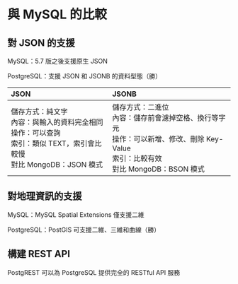 # 與 MySQL 的比較

## 對 JSON 的支援

MySQL：5.7 版之後支援原生 JSON

PostgreSQL：支援 JSON 和 JSONB 的資料型態（勝）

| JSON | JSONB |
| :--- | :--- |
| 儲存方式：純文字<br>內容：與輸入的資料完全相同<br>操作：可以查詢<br>索引：類似 TEXT，索引會比較慢<br>對比 MongoDB：JSON 模式 | 儲存方式：二進位<br>內容：儲存前會濾掉空格、換行等字元<br>操作：可以新增、修改、刪除 Key-Value<br>索引：比較有效<br>對比 MongoDB：BSON 模式 |

## 對地理資訊的支援

MySQL：MySQL Spatial Extensions 僅支援二維

PostgreSQL：PostGIS 可支援二維、三維和曲線（勝）

## 構建 REST API

PostgREST 可以為 PostgreSQL 提供完全的 RESTful API 服務

